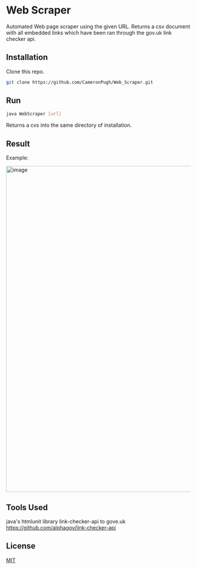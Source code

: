 # Web Scraper

Automated Web page scraper using the given URL. Returns a csv document with all embedded links which have been ran through the gov.uk link checker api.
## Installation

Clone this repo.

```bash
git clone https://github.com/CameronPugh/Web_Scraper.git
```

## Run

```bash
java WebScraper [url]
```
Returns a cvs into the same directory of installation.

## Result
Example:

<img width="889" alt="image" src="https://user-images.githubusercontent.com/61750390/158057020-75fa23a9-1a5a-42bc-b37c-3a578c747c26.png">

## Tools Used
java's htmlunit library
link-checker-api to gove.uk 
https://github.com/alphagov/link-checker-api

## License
[MIT](https://choosealicense.com/licenses/mit/)
 
